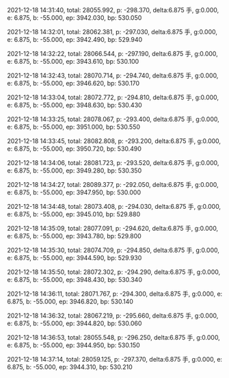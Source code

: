 2021-12-18 14:31:40, total: 28055.992, p: -298.370, delta:6.875 手, g:0.000, e: 6.875, b: -55.000, ep: 3942.030, bp: 530.050

2021-12-18 14:32:01, total: 28062.381, p: -297.030, delta:6.875 手, g:0.000, e: 6.875, b: -55.000, ep: 3942.490, bp: 529.940

2021-12-18 14:32:22, total: 28066.544, p: -297.190, delta:6.875 手, g:0.000, e: 6.875, b: -55.000, ep: 3943.610, bp: 530.100

2021-12-18 14:32:43, total: 28070.714, p: -294.740, delta:6.875 手, g:0.000, e: 6.875, b: -55.000, ep: 3946.620, bp: 530.170

2021-12-18 14:33:04, total: 28072.772, p: -294.810, delta:6.875 手, g:0.000, e: 6.875, b: -55.000, ep: 3948.630, bp: 530.430

2021-12-18 14:33:25, total: 28078.067, p: -293.400, delta:6.875 手, g:0.000, e: 6.875, b: -55.000, ep: 3951.000, bp: 530.550

2021-12-18 14:33:45, total: 28082.808, p: -293.200, delta:6.875 手, g:0.000, e: 6.875, b: -55.000, ep: 3950.720, bp: 530.490

2021-12-18 14:34:06, total: 28081.723, p: -293.520, delta:6.875 手, g:0.000, e: 6.875, b: -55.000, ep: 3949.280, bp: 530.350

2021-12-18 14:34:27, total: 28089.377, p: -292.050, delta:6.875 手, g:0.000, e: 6.875, b: -55.000, ep: 3947.950, bp: 530.000

2021-12-18 14:34:48, total: 28073.408, p: -294.030, delta:6.875 手, g:0.000, e: 6.875, b: -55.000, ep: 3945.010, bp: 529.880

2021-12-18 14:35:09, total: 28077.091, p: -294.620, delta:6.875 手, g:0.000, e: 6.875, b: -55.000, ep: 3943.780, bp: 529.800

2021-12-18 14:35:30, total: 28074.709, p: -294.850, delta:6.875 手, g:0.000, e: 6.875, b: -55.000, ep: 3944.590, bp: 529.930

2021-12-18 14:35:50, total: 28072.302, p: -294.290, delta:6.875 手, g:0.000, e: 6.875, b: -55.000, ep: 3948.430, bp: 530.340

2021-12-18 14:36:11, total: 28071.767, p: -294.300, delta:6.875 手, g:0.000, e: 6.875, b: -55.000, ep: 3946.820, bp: 530.140

2021-12-18 14:36:32, total: 28067.219, p: -295.660, delta:6.875 手, g:0.000, e: 6.875, b: -55.000, ep: 3944.820, bp: 530.060

2021-12-18 14:36:53, total: 28055.548, p: -296.250, delta:6.875 手, g:0.000, e: 6.875, b: -55.000, ep: 3944.950, bp: 530.150

2021-12-18 14:37:14, total: 28059.125, p: -297.370, delta:6.875 手, g:0.000, e: 6.875, b: -55.000, ep: 3944.310, bp: 530.210